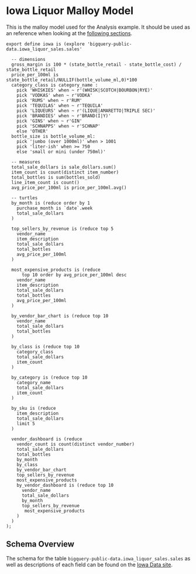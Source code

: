 # Iowa Liquor Malloy Model

This is the malloy model used for the Analysis example.  It should be used as an reference when looking at the [following sections](step2.md).

```malloy
export define iowa is (explore 'bigquery-public-data.iowa_liquor_sales.sales'
  
  -- dimensions
  gross_margin is 100 * (state_bottle_retail - state_bottle_cost) / state_bottle_retail 
  price_per_100ml is state_bottle_retail/NULLIF(bottle_volume_ml,0)*100
  category_class is category_name : 
    pick 'WHISKIES' when ~ r'(WHISK|SCOTCH|BOURBON|RYE)'
    pick 'VODKAS' when ~ r'VODKA'
    pick 'RUMS' when ~ r'RUM'
    pick 'TEQUILAS' when ~ r'TEQUILA'
    pick 'LIQUEURS' when ~ r'(LIQUE|AMARETTO|TRIPLE SEC)'
    pick 'BRANDIES' when ~ r'BRAND(I|Y)'
    pick 'GINS' when ~ r'GIN'
    pick 'SCHNAPPS' when ~ r'SCHNAP'
    else 'OTHER'
  bottle_size is bottle_volume_ml:
    pick 'jumbo (over 1000ml)' when > 1001
    pick 'liter-ish' when >= 750
    else 'small or mini (under 750ml)'
  
  -- measures
  total_sale_dollars is sale_dollars.sum()
  item_count is count(distinct item_number)
  total_bottles is sum(bottles_sold)
  line_item_count is count()
  avg_price_per_100ml is price_per_100ml.avg()

  -- turtles
  by_month is (reduce order by 1
    purchase_month is `date`.week
    total_sale_dollars
  )

  top_sellers_by_revenue is (reduce top 5 
    vendor_name
    item_description
    total_sale_dollars
    total_bottles
    avg_price_per_100ml
  )
  
  most_expensive_products is (reduce 
      top 10 order by avg_price_per_100ml desc
    vendor_name
    item_description
    total_sale_dollars
    total_bottles
    avg_price_per_100ml
  )

  by_vendor_bar_chart is (reduce top 10
    vendor_name
    total_sale_dollars
    total_bottles
  )
  
  by_class is (reduce top 10
    category_class
    total_sale_dollars
    item_count
  )

  by_category is (reduce top 10
    category_name
    total_sale_dollars
    item_count
  )

  by_sku is (reduce
    item_description
    total_sale_dollars
    limit 5
  )

  vendor_dashboard is (reduce
    vendor_count is count(distinct vendor_number)
    total_sale_dollars
    total_bottles
    by_month 
    by_class
    by_vendor_bar_chart
    top_sellers_by_revenue
    most_expensive_products
    by_vendor_dashboard is (reduce top 10
      vendor_name
      total_sale_dollars
      by_month 
      top_sellers_by_revenue
       most_expensive_products
    )
  )
);
```

## Schema Overview
The schema for the table `bigquery-public-data.iowa_liquor_sales.sales` as well as descriptions of each field can be found on the [Iowa Data site](https://data.iowa.gov/Sales-Distribution/Iowa-Liquor-Sales/m3tr-qhgy). 

